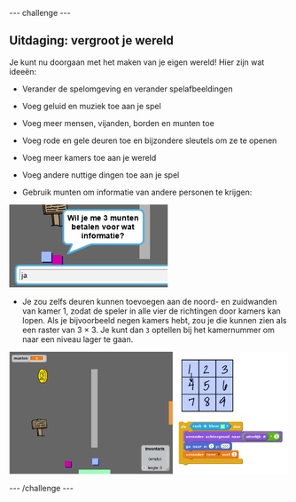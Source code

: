 \--- challenge \---

## Uitdaging: vergroot je wereld

Je kunt nu doorgaan met het maken van je eigen wereld! Hier zijn wat ideeën:

+ Verander de spelomgeving en verander spelafbeeldingen
+ Voeg geluid en muziek toe aan je spel
+ Voeg meer mensen, vijanden, borden en munten toe
+ Voeg rode en gele deuren toe en bijzondere sleutels om ze te openen
+ Voeg meer kamers toe aan je wereld
+ Voeg andere nuttige dingen toe aan je spel

+ Gebruik munten om informatie van andere personen te krijgen:

![screenshot](images/world-bribe.png)

+ Je zou zelfs deuren kunnen toevoegen aan de noord- en zuidwanden van kamer 1, zodat de speler in alle vier de richtingen door kamers kan lopen. Als je bijvoorbeeld negen kamers hebt, zou je die kunnen zien als een raster van 3 × 3. Je kunt dan `3` optellen bij het kamernummer om naar een ​​niveau lager te gaan.

![screenshot](images/world-north-south.png)

\--- /challenge \---
